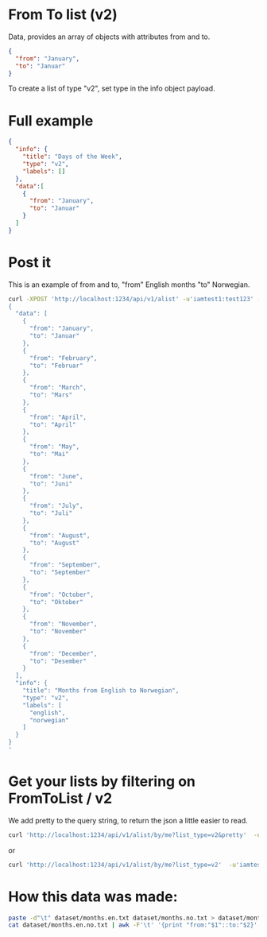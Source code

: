 # From To list (v2)

Data, provides an array of objects with attributes from and to.
```json
{
  "from": "January",
  "to": "Januar"
}
```

To create a list of type "v2", set type in the info object payload.

# Full example
```json
{
  "info": {
    "title": "Days of the Week",
    "type": "v2",
    "labels": []
  },
  "data":[
    {
      "from": "January",
      "to": "Januar"
    }
  ]
}
```

# Post it
This is an example of from and to, "from" English months "to" Norwegian.
```sh
curl -XPOST 'http://localhost:1234/api/v1/alist' -u'iamtest1:test123' -d'
{
  "data": [
    {
      "from": "January",
      "to": "Januar"
    },
    {
      "from": "February",
      "to": "Februar"
    },
    {
      "from": "March",
      "to": "Mars"
    },
    {
      "from": "April",
      "to": "April"
    },
    {
      "from": "May",
      "to": "Mai"
    },
    {
      "from": "June",
      "to": "Juni"
    },
    {
      "from": "July",
      "to": "Juli"
    },
    {
      "from": "August",
      "to": "August"
    },
    {
      "from": "September",
      "to": "September"
    },
    {
      "from": "October",
      "to": "Oktober"
    },
    {
      "from": "November",
      "to": "November"
    },
    {
      "from": "December",
      "to": "Desember"
    }
  ],
  "info": {
    "title": "Months from English to Norwegian",
    "type": "v2",
    "labels": [
      "english",
      "norwegian"
    ]
  }
}
'
```

# Get your lists by filtering on FromToList / v2
We add pretty to the query string, to return the json a little easier to read.
```sh
curl 'http://localhost:1234/api/v1/alist/by/me?list_type=v2&pretty'  -u'iamtest1:test123'
```
or
```sh
curl 'http://localhost:1234/api/v1/alist/by/me?list_type=v2'  -u'iamtest1:test123'
```

# How this data was made:

```sh
paste -d"\t" dataset/months.en.txt dataset/months.no.txt > dataset/months.en.no.txt
cat dataset/months.en.no.txt | awk -F'\t' '{print "from:"$1"::to:"$2}' | go run integrations/convert/main.go -type=v2 | jq . > dataset/months.en.no.json
```

